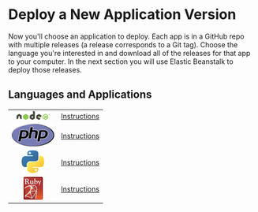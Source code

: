 # Deploy a New Application Version

Now you'll choose an application to deploy. Each app is in a GitHub repo with multiple releases (a release corresponds to a Git tag). Choose the language you're interested in and download all of the releases for that app to your computer. In the next section you will use Elastic Beanstalk to deploy those releases.

## Languages and Applications

|         |   |
|:-------------:| ------------- 
| ![Node.js](img/node_logo.png) |  [Instructions](http://github.com/awslabs/eb-node-express/instructions.md) |
| ![PHP](img/php-logo.png)   | [Instructions](http://github.com/awslabs/eb-php-symfony2/instructions.md) |
| ![Python](img/python-logo.png) | [Instructions](http://github.com/awslabs/eb-python-flask/instructions.md) |
| ![Ruby](img/ruby-logo.png) | [Instructions](http://github.com/awslabs/eb-ruby-rails/instructions.md)